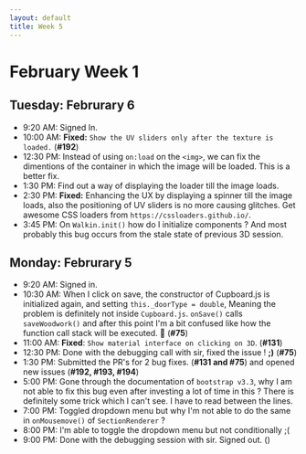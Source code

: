 ```yaml
---
layout: default
title: Week 5
---
```

# **February Week 1**
## **Tuesday: Februrary 6**
- 9:20  AM: Signed In.
- 10:00 AM: **Fixed:** `Show the UV sliders only after the texture is loaded.` (**#192**)
- 12:30 PM: Instead of using `on:load` on the `<img>`, we can fix the dimentions of the container in which the image will be loaded. This is a better fix.
- 1:30  PM: Find out a way of displaying the loader till the image loads.
- 2:30  PM: **Fixed:** Enhancing the UX by displaying a spinner till the image loads, also the positioning of UV sliders is no more causing glitches. Get awesome CSS loaders from `https://cssloaders.github.io/`.
- 3:45  PM: On `Walkin.init()` how do I initialize components ? And most probably this bug occurs from the stale state of previous 3D session.

## **Monday: Februrary 5**
- 9:20  AM: Signed in.
- 10:30 AM: When I click on save, the constructor of Cupboard.js is initialized again, and setting `this._doorType = double`,
Meaning the problem is definitely not inside `Cupboard.js`. `onSave()` calls `saveWoodwork()` and after this point I'm a bit confused like how the function call stack will be executed. 🤔 (**#75**)
- 11:00 AM: **Fixed**: `Show material interface on clicking on 3D`. (**#131**)
- 12:30 PM: Done with the debugging call with sir, fixed the issue ! **;)** (**#75**)
- 1:30  PM: Submitted the PR's for 2 bug fixes. (**#131 and #75**) and opened new issues (**#192, #193, #194**)
- 5:00  PM: Gone through the documentation of `bootstrap v3.3`, why I am not able to fix this bug even after investing a lot of time in this ?
There is definitely some trick which I can't see. I have to read between the lines.
- 7:00  PM: Toggled dropdown menu but why I'm not able to do the same in `onMousemove()` of `SectionRenderer` ?
- 8:00  PM: I'm able to toggle the dropdown menu but not conditionally ;(
- 9:00  PM: Done with the debugging session with sir. Signed out. ()
